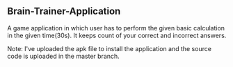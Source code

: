 ## Brain-Trainer-Application
A game application in which user has to perform the given basic calculation in the given time(30s). It keeps count of your correct and incorrect answers.

Note: I've uploaded the apk file to install the application and the source code is uploaded in the master branch.
